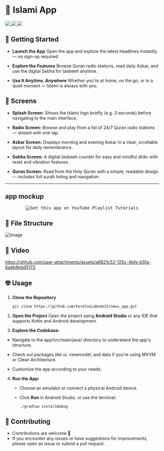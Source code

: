 # 📰 Islami App

<div align="start">
     <a href="https://api.visitorbadge.io/api/visitors?path=IslamiProject&label=People%20who%20visited%20this%20page&countColor=%23263759" target="_blank">
        <img src="https://api.visitorbadge.io/api/visitors?path=IslamiProject&label=People%20who%20visited%20this%20page&countColor=%23263759" target="_blank" />
    </a>
    <a href="https://www.linkedin.com/in/kerolos-labeeb-17904136a/" target="_blank">
        <img src="https://img.shields.io/badge/LinkedIn-0077B5?style=for-the-badge&logo=linkedin&logoColor=white" target="_blank" />
    </a>
  <a href="mailto:kerolos.labib.dev@gmail.com">
    <img src="https://img.shields.io/badge/Gmail-333333?style=for-the-badge&logo=gmail&logoColor=red" />
  </a>

</div>

## 🚀 Getting Started

- **Launch the App**
  Open the app and explore the latest headlines instantly — no sign-up required.

- **Explore the Features**
  Browse Quran radio stations, read daily Azkar, and use the digital Sebha for tasbeeh anytime.

- **Use It Anytime, Anywhere**
  Whether you're at home, on the go, or in a quiet moment — Islami is always with you.



## 🤳 Screens

- **Splash Screen:**
Shows the Islami logo briefly (e.g. 3 seconds) before navigating to the main interface.

- **Radio Screen:**
Browse and play from a list of 24/7 Quran radio stations — stream with one tap.

- **Azkar Screen:**
Displays morning and evening Azkar in a clear, scrollable layout for daily remembrance.

- **Sebha Screen:**
A digital tasbeeh counter for easy and mindful dhikr with reset and vibration features.

- **Quran Screen:**
Read from the Holy Quran with a simple, readable design — includes full surah listing and navigation.


<hr>


## app mockup 
<p align= "center">
     <kbd>
        <img  src="https://github.com/user-attachments/assets/bf81be95-2f51-49be-a79f-f11979a0217e" alt="Get this app on YouTube Playlist Tutorials">
     </kbd>
  </a>


## 📁 File Structure

![Image](https://github.com/user-attachments/assets/88651cf9-5e15-4621-b108-7fabfa4545fe)


  
## 🎥 Video


https://github.com/user-attachments/assets/a9821c52-125c-4bfe-b5fa-6a4b9ebd5173




## ☢️ Usage

1. **Clone the Repository**
   ```bash
   git clone https://github.com/kerolosLabeeb22/news_app.git
   ```
2. **Open the Project**
Open the project using **Android Studio** or any IDE that supports Kotlin and Android development.

3. **Explore the Codebase:**

  - Navigate to the app/src/main/java/ directory to understand the app's structure.

  - Check out packages like ui, viewmodel, and data if you're using MVVM or Clean Architecture.

  - Customize the app according to your needs.

4. **Run the App:**

   - Choose an emulator or connect a physical Android device.

   - Click **Run** in Android Studio, or use the terminal:
     ```bash
     ./gradlew installDebug
     ```


## 🚨 Contributing

- Contributions are welcome 💜
- If you encounter any issues or have suggestions for improvements, please open an issue or submit a pull request.

